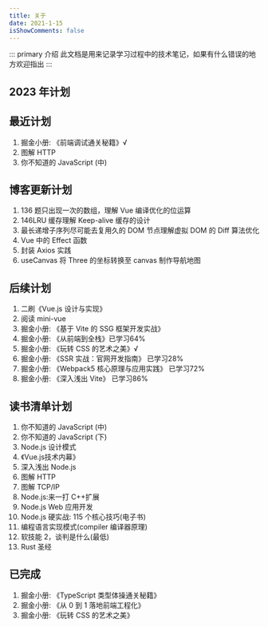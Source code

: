 ```yaml
---
title: 关于
date: 2021-1-15
isShowComments: false
---
```


::: primary 介绍
此文档是用来记录学习过程中的技术笔记，如果有什么错误的地方欢迎指出
:::

## 2023 年计划

## 最近计划

1. 掘金小册: 《前端调试通关秘籍》√
2. 图解 HTTP
3. 你不知道的 JavaScript (中)

## 博客更新计划

1. 136 题只出现一次的数组，理解 Vue 编译优化的位运算
2. 146LRU 缓存理解 Keep-alive 缓存的设计
3. 最长递增子序列尽可能去复用久的 DOM 节点理解虚拟 DOM 的 Diff 算法优化
4. Vue 中的 Effect 函数
5. 封装 Axios 实践
6. useCanvas 将 Three 的坐标转换至 canvas 制作导航地图

## 后续计划

1. 二刷《Vue.js 设计与实现》
2. 阅读 mini-vue
3. 掘金小册: 《基于 Vite 的 SSG 框架开发实战》
4. 掘金小册: 《从前端到全栈》已学习64%
5. 掘金小册: 《玩转 CSS 的艺术之美》√
6. 掘金小册: 《SSR 实战：官网开发指南》 已学习28%
7. 掘金小册: 《Webpack5 核心原理与应用实践》 已学习72%
8. 掘金小册: 《深入浅出 Vite》 已学习86%

## 读书清单计划

1. 你不知道的 JavaScript (中)
2. 你不知道的 JavaScript (下)
3. Node.js 设计模式  
4. 《Vue.js技术内幕》
5. 深入浅出 Node.js
6. 图解 HTTP
7. 图解 TCP/IP
8. Node.js:来一打 C++扩展
9. Node.js Web 应用开发
10. Node.js 硬实战: 115 个核心技巧(电子书)
11. 编程语言实现模式(compiler 编译器原理)
12. 软技能 2，谈判是什么(最低)
13. Rust 圣经

## 已完成

1. 掘金小册: 《TypeScript 类型体操通关秘籍》
2. 掘金小册: 《从 0 到 1 落地前端工程化》
3. 掘金小册: 《玩转 CSS 的艺术之美》
